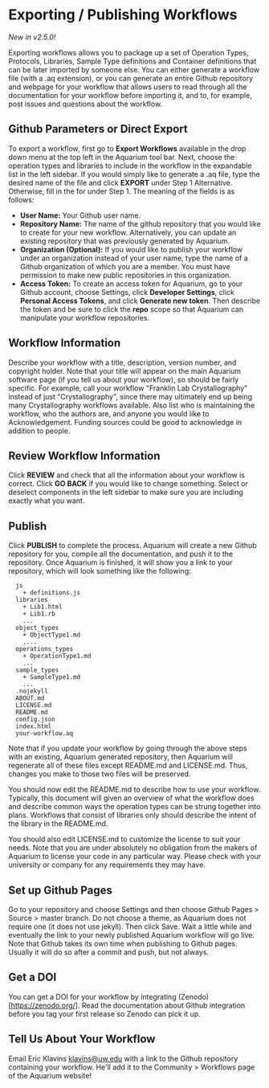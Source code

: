 # Exporting / Publishing Workflows

_New in v2.5.0!_

Exporting workflows allows you to package up a set of Operation Types, Protocols, Libraries, Sample Type definitions and Container definitions that can be later imported by someone else.
You can either generate a workflow file (with a .aq extension), or you can generate an entire Github repository and webpage for your workflow that allows users to read through all the documentation for your workflow before importing it, and to, for example, post issues and questions about the workflow.

## Github Parameters or Direct Export

To export a workflow, first go to **Export Workflows** available in the drop down menu at the top left in the Aquarium tool bar.
Next, choose the operation types and libraries to include in the workflow in the expandable list in the left sidebar.
If you would simply like to generate a .aq file, type the desired name of the file and click **EXPORT** under Step 1 Alternative.
Otherwise, fill in the for under Step 1. The meaning of the fields is as follows:

- **User Name:** Your Github user name.
- **Repository Name:** The name of the github repository that you would like to create for your new workflow. Alternatively, you can
  update an existing repository that was previously generated by Aquarium.
- **Organization (Optional):** If you would like to publish your workflow under an organization instead of your user name, type the name of a Github
  organization of which you are a member. You must have permission to make new public repositories in this organization.
- **Access Token:** To create an access token for Aquarium, go to your Github account, choose Settings, click **Developer Settings**,
  click **Personal Access Tokens**, and click **Generate new token**. Then describe the token and be sure to click the **repo**
  scope so that Aquarium can manipulate your workflow repositories.

## Workflow Information

Describe your workflow with a title, description, version number, and copyright holder.
Note that your title will appear on the main Aquarium software page (if you tell us about your workflow), so should be fairly specific.
For example, call your workflow "Franklin Lab Crystallography" instead of just "Crystallography", since there may ultimately end up
being many Crystallography workflows available. Also list who is maintaining the workflow, who the authors are, and anyone you would like to Acknowledgement. Funding sources could be good to acknowledge in addition to people.

## Review Workflow Information

Click **REVIEW** and check that all the information about your workflow is correct.
Click **GO BACK** if you would like to change something. Select or deselect components in the left sidebar to make sure you are including exactly what you want.

## Publish

Click **PUBLISH** to complete the process. Aquarium will create a new Github repository for you, compile all the documentation, and push it to the repository.
Once Aquarium is finished, it will show you a link to your repository, which will look something like the following:

      js
        + definitions.js
      libraries
        + Lib1.html
        + Lib1.rb
        ...
      object_types
        + ObjectType1.md
        ....
      operations_types
        + OperationType1.md
        ...
      sample_types
        + SampleType1.md
        ...
      .nojekyll
      ABOUT.md
      LICENSE.md
      README.md
      config.json
      index.html
      your-workflow.aq

Note that if you update your workflow by going through the above steps with an existing, Aquarium generated repository, then Aquarium will regenerate all of these files except README.md and LICENSE.md.
Thus, changes you make to those two files will be preserved.

You should now edit the README.md to describe how to use your workflow.
Typically, this document will given an overview of what the workflow does and describe common ways the operation types can be strung together into plans.
Workflows that consist of libraries only should describe the intent of the library in the README.md.

You should also edit LICENSE.md to customize the license to suit your needs.
Note that you are under absolutely no obligation from the makers of Aquarium to license your code in any particular way. Please check with your university or company for any requirements they may have.

## Set up Github Pages

Go to your repository and choose Settings and then choose Github Pages &gt; Source &gt; master branch.
Do not choose a theme, as Aquarium does not require one (it does not use jekyll).
Then click Save. Wait a little while and eventually the link to your newly published Aquarium workflow will go live.
Note that Github takes its own time when publishing to Github pages. Usually it will do so after a commit and push, but not always.

Get a DOI
---
You can get a DOI for your workflow by integrating (Zenodo)[https://zenodo.org/]. Read the documentation about Github integration before you tag your first release so Zenodo can pick it up.

Tell Us About Your Workflow
---

Email Eric Klavins <klavins@uw.edu> with a link to the Github repository containing your workflow.
He'll add it to the Community &gt; Workflows page of the Aquarium website!
